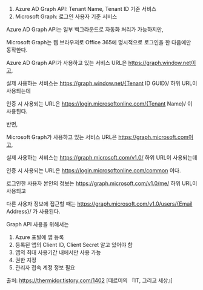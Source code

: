 

1. Azure AD Graph API: Tenant Name, Tenant ID 기준 서비스
2. Microsoft Graph: 로그인 사용자 기준 서비스

Azure AD Graph API는 일부 백그라운드로 자동화 처리가 가능하지만,

Microsoft Graph는 웹 브라우저로 Office 365에 명시적으로 로그인을 한 다음에만 동작한다.

Azure AD Graph API가 사용하고 있는 서비스 URL은 https://graph.window.net이고,

실제 사용하는 서비스는 https://graph.window.net/{Tenant ID GUID}/ 하위 URL이 사용되는데

인증 시 사용되는 URL은 https://login.microsoftonline.com/{Tenant Name}/ 이 사용된다.



반면,



Microsoft Graph가 사용하고 있는 서비스 URL은 https://graph.microsoft.com이고,

실제 사용하는 서비스는 https://graph.microsoft.com/v1.0/ 하위 URL이 사용되는데

인증 시 사용되는 URL은 https://login.microsoftonline.com/common 이다.



로그인한 사용자 본인의 정보는 https://graph.microsoft.com/v1.0/me/ 하위 URL이 사용되고

다른 사용자 정보에 접근할 때는 https://graph.microsoft.com/v1.0/users/{Email Address}/ 가 사용된다.


Graph API 사용을 위해서는
1. Azure 포털에 앱 등록
2. 등록된 앱의 Client ID, Client Secret 알고 있어야 함
3. 앱의 최대 사용기간 내에서만 사용 가능
4. 권한 지정
5. 관리자 접속 계정 정보 필요

출처: https://thermidor.tistory.com/1402 [떼르미의 『IT, 그리고 세상』]
